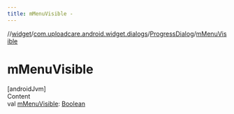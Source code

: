 ```yaml
---
title: mMenuVisible -
---
```

//[widget](../../index.md)/[com.uploadcare.android.widget.dialogs](../index.md)/[ProgressDialog](index.md)/[mMenuVisible](m-menu-visible.md)



# mMenuVisible  
[androidJvm]  
Content  
val [mMenuVisible](m-menu-visible.md): [Boolean](https://kotlinlang.org/api/latest/jvm/stdlib/kotlin/-boolean/index.html)  



